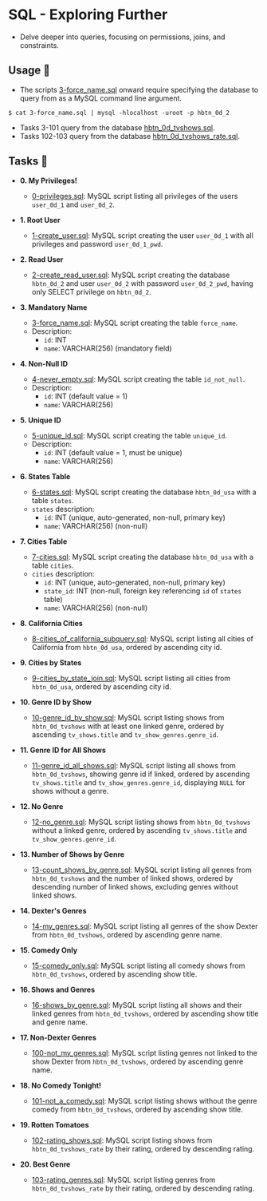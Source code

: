 # SQL - Exploring Further

- Delve deeper into queries, focusing on permissions, joins, and constraints.

## Usage 🐬

* The scripts [3-force_name.sql](./3-force_name.sql) onward require specifying the database to query from as a MySQL command line argument.

```
$ cat 3-force_name.sql | mysql -hlocalhost -uroot -p hbtn_0d_2
```

* Tasks 3-101 query from the database [hbtn_0d_tvshows.sql](./hbtn_0d_tvshows.sql).
* Tasks 102-103 query from the database [hbtn_0d_tvshows_rate.sql](./hbtn_0d_tvshows_rate.sql).

## Tasks 📃

* **0. My Privileges!**
  * [0-privileges.sql](./0-privileges.sql): MySQL script listing all privileges of the users `user_0d_1` and `user_0d_2`.

* **1. Root User**
  * [1-create_user.sql](./1-create_user.sql): MySQL script creating the user `user_0d_1` with all privileges and password `user_0d_1_pwd`.

* **2. Read User**
  * [2-create_read_user.sql](./2-create_read_user.sql): MySQL script creating the database `hbtn_0d_2` and user `user_0d_2` with password `user_0d_2_pwd`, having only SELECT privilege on `hbtn_0d_2`.

* **3. Mandatory Name**
  * [3-force_name.sql](./3-force_name.sql): MySQL script creating the table `force_name`.
  * Description:
    * `id`: INT
    * `name`: VARCHAR(256) (mandatory field)

* **4. Non-Null ID**
  * [4-never_empty.sql](./4-never_empty.sql): MySQL script creating the table `id_not_null`.
  * Description:
    * `id`: INT (default value = 1)
    * `name`: VARCHAR(256)

* **5. Unique ID**
  * [5-unique_id.sql](./5-unique_id.sql): MySQL script creating the table `unique_id`.
  * Description:
    * `id`: INT (default value = 1, must be unique)
    * `name`: VARCHAR(256)

* **6. States Table**
  * [6-states.sql](./6-states.sql): MySQL script creating the database `hbtn_0d_usa` with a table `states`.
  * `states` description:
    * `id`: INT (unique, auto-generated, non-null, primary key)
    * `name`: VARCHAR(256) (non-null)

* **7. Cities Table**
  * [7-cities.sql](./7-cities.sql): MySQL script creating the database `hbtn_0d_usa` with a table `cities`.
  * `cities` description:
    * `id`: INT (unique, auto-generated, non-null, primary key)
    * `state_id`: INT (non-null, foreign key referencing `id` of `states` table)
    * `name`: VARCHAR(256) (non-null)

* **8. California Cities**
  * [8-cities_of_california_subquery.sql](./8-cities_of_california_subquery.sql): MySQL script listing all cities of California from `hbtn_0d_usa`, ordered by ascending city id.

* **9. Cities by States**
  * [9-cities_by_state_join.sql](./9-cities_by_state_join.sql): MySQL script listing all cities from `hbtn_0d_usa`, ordered by ascending city id.

* **10. Genre ID by Show**
  * [10-genre_id_by_show.sql](./10-genre_id_by_show.sql): MySQL script listing shows from `hbtn_0d_tvshows` with at least one linked genre, ordered by ascending `tv_shows.title` and `tv_show_genres.genre_id`.

* **11. Genre ID for All Shows**
  * [11-genre_id_all_shows.sql](./11-genre_id_all_shows.sql): MySQL script listing all shows from `hbtn_0d_tvshows`, showing genre id if linked, ordered by ascending `tv_shows.title` and `tv_show_genres.genre_id`, displaying `NULL` for shows without a genre.

* **12. No Genre**
  * [12-no_genre.sql](./12-no_genre.sql): MySQL script listing shows from `hbtn_0d_tvshows` without a linked genre, ordered by ascending `tv_shows.title` and `tv_show_genres.genre_id`.

* **13. Number of Shows by Genre**
  * [13-count_shows_by_genre.sql](./13-count_shows_by_genre.sql): MySQL script listing all genres from `hbtn_0d_tvshows` and the number of linked shows, ordered by descending number of linked shows, excluding genres without linked shows.

* **14. Dexter's Genres**
  * [14-my_genres.sql](./14-my_genres.sql): MySQL script listing all genres of the show Dexter from `hbtn_0d_tvshows`, ordered by ascending genre name.

* **15. Comedy Only**
  * [15-comedy_only.sql](./15-comedy_only.sql): MySQL script listing all comedy shows from `hbtn_0d_tvshows`, ordered by ascending show title.

* **16. Shows and Genres**
  * [16-shows_by_genre.sql](./16-shows_by_genre.sql): MySQL script listing all shows and their linked genres from `hbtn_0d_tvshows`, ordered by ascending show title and genre name.

* **17. Non-Dexter Genres**
  * [100-not_my_genres.sql](./100-not_my_genres.sql): MySQL script listing genres not linked to the show Dexter from `hbtn_0d_tvshows`, ordered by ascending genre name.

* **18. No Comedy Tonight!**
  * [101-not_a_comedy.sql](./101-not_a_comedy.sql): MySQL script listing shows without the genre comedy from `hbtn_0d_tvshows`, ordered by ascending show title.

* **19. Rotten Tomatoes**
  * [102-rating_shows.sql](./102-rating_shows.sql): MySQL script listing shows from `hbtn_0d_tvshows_rate` by their rating, ordered by descending rating.

* **20. Best Genre**
  * [103-rating_genres.sql](./103-rating_genres.sql): MySQL script listing genres from `hbtn_0d_tvshows_rate` by their rating, ordered by descending rating.